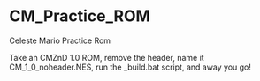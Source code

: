 # CM_Practice_ROM
Celeste Mario Practice Rom

Take an CMZnD 1.0 ROM, remove the header, name it CM_1_0_noheader.NES, run the _build.bat script, and away you go!
